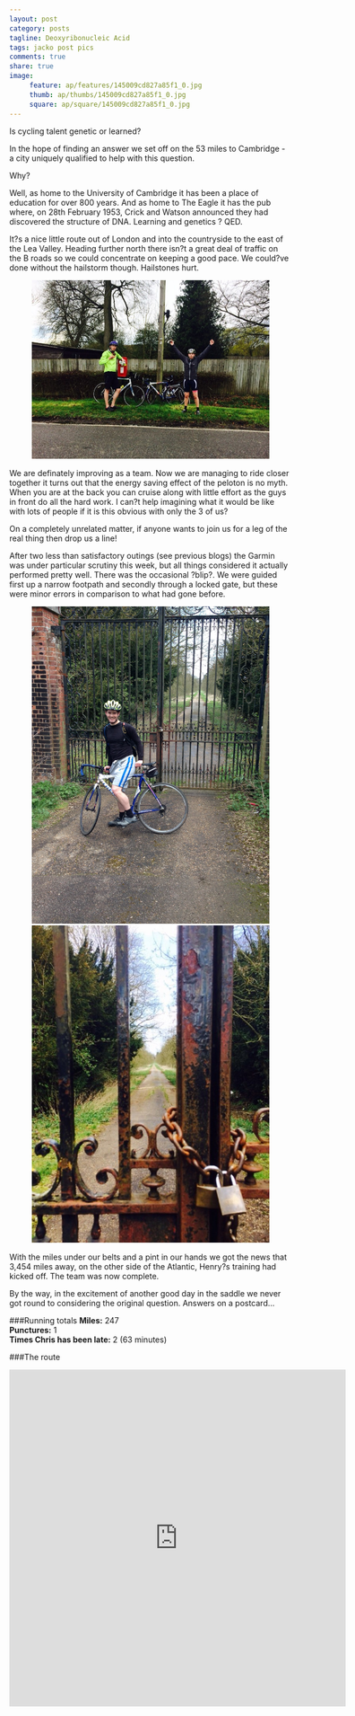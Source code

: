 ```yaml
---
layout: post
category: posts
tagline: Deoxyribonucleic Acid
tags: jacko post pics
comments: true
share: true
image: 
     feature: ap/features/145009cd827a85f1_0.jpg
     thumb: ap/thumbs/145009cd827a85f1_0.jpg
     square: ap/square/145009cd827a85f1_0.jpg
---
```



Is cycling talent genetic or learned? 

In the hope of finding an answer we set off on the 53 miles to Cambridge - a city uniquely qualified to help with this question. 

Why? 

Well, as home to the University of Cambridge it has been a place of education for over 800 years. And as home to The Eagle it has the pub where, on 28th February 1953, Crick and Watson announced they had discovered the structure of DNA. Learning and genetics ? QED.

It?s a nice little route out of London and into the countryside to the east of the Lea Valley. Heading further north there isn?t a great deal of traffic on the B roads so we could concentrate on keeping a good pace. We could?ve done without the hailstorm though. Hailstones hurt.

<figure>
<a href = "/images/ap/standard/145009cd827a85f1_0.jpg">
<img src="/images/ap/standard/145009cd827a85f1_0.jpg">
</a>
</figure>


We are definately improving as a team. Now we are managing to ride closer together it turns out that the energy saving effect of the peloton is no myth. When you are at the back you can cruise along with little effort as the guys in front do all the hard work. I can?t help imagining what it would be like with lots of people if it is this obvious with only the 3 of us? 

On a completely unrelated matter, if anyone wants to join us for a leg of the real thing then drop us a line!

After two less than satisfactory outings (see previous blogs) the Garmin was under particular scrutiny this week, but all things considered it actually performed pretty well. There was the occasional ?blip?. We were guided first up a narrow footpath and secondly through a locked gate, but these were minor errors in comparison to what had gone before.

<figure class="half">
<a href = "/images/ap/standard/145009cd827a85f1_2.jpg">
<img src="/images/ap/standard/145009cd827a85f1_2.jpg">
</a>
<a href = "/images/ap/standard/145009cd827a85f1_3.jpg">
<img src="/images/ap/standard/145009cd827a85f1_3.jpg">
</a>
</figure>


With the miles under our belts and a pint in our hands we got the news that 3,454 miles away, on the other side of the Atlantic, Henry?s training had kicked off. The team was now complete. 

By the way, in the excitement of another good day in the saddle we never got round to considering the original question. Answers on a postcard...

###Running totals
<i class="icon-road"></i>**Miles:** 247<br>
<i class="icon-wrench"></i>**Punctures:** 1<br>
<i class="icon-time"></i>**Times Chris has been late:** 2 (63 minutes)<br>

###The route

<iframe width='600' height='600' frameborder='0' src='http://connect.garmin.com:80/course/embed/6008450'></iframe>
